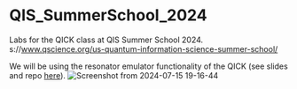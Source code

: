 # QIS_SummerSchool_2024
Labs for the QICK class at QIS Summer School 2024. 
s://www.qscience.org/us-quantum-information-science-summer-school/

We will be using the resonator emulator functionality of the QICK (see slides and repo [here](https://github.com/openquantumhardware/QCE2023_public)). 
![Screenshot from 2024-07-15 19-16-44](https://github.com/user-attachments/assets/76f4692a-263b-483b-bee4-9bad367e2239)

